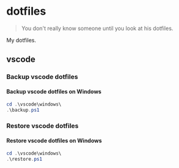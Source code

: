 # dotfiles

> You don't really know someone until you look at his dotfiles.

My dotfiles.

## vscode

### Backup vscode dotfiles

#### Backup vscode dotfiles on Windows

```powershell
cd .\vscode\windows\
.\backup.ps1
```

### Restore vscode dotfiles

#### Restore vscode dotfiles on Windows

```powershell
cd .\vscode\windows\
.\restore.ps1
```
